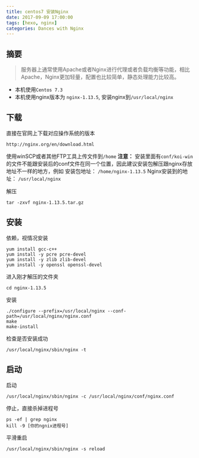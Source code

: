 ```yaml
---
title: centos7 安装Nginx
date: 2017-09-09 17:00:00
tags: [hexo, nginx]
categories: Dances with Nginx
---
```

## 摘要
> 服务器上通常使用Apache或者Nginx进行代理或者负载均衡等功能，相比Apache，Nginx更加轻量，配置也比较简单，静态处理能力比较高。

<!-- more -->

* 本机使用`Centos 7.3`
* 本机使用nginx版本为 `nginx-1.13.5`, 安装nginx到`/usr/local/nginx`

## 下载
直接在官网上下载对应操作系统的版本

    http://nginx.org/en/download.html
使用winSCP或者其他FTP工具上传文件到`/home`
**注意：** 安装里面有`conf/koi-win`的文件不能跟安装后的conf文件在同一个位置，因此建议安装包解压跟nginx存放地址不一样的地方，例如
安装包地址： `/home/nginx-1.13.5`
Nginx安装到的地址： `/usr/local/nginx`

解压

    tar -zxvf nginx-1.13.5.tar.gz

## 安装
依赖，视情况安装
    
    yum install gcc-c++
	yum install -y pcre pcre-devel
	yum install -y zlib zlib-devel
    yum install -y openssl openssl-devel
    
进入刚才解压的文件夹

    cd nginx-1.13.5
    
安装

    ./configure --prefix=/usr/local/nginx --conf-path=/usr/local/nginx/nginx.conf
    make
    make-install

检查是否安装成功

    /usr/local/nginx/sbin/nginx -t
    
## 启动
启动

    /usr/local/nginx/sbin/nginx -c /usr/local/nginx/conf/nginx.conf 
    
停止，直接杀掉进程号
    
    ps -ef | grep nginx
    kill -9 [你的ngnix进程号]
    
平滑重启

    /usr/local/nginx/sbin/nginx -s reload 